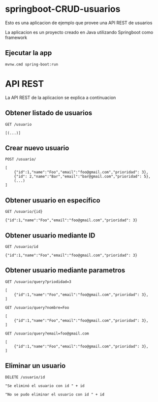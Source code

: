 # springboot-CRUD-usuarios

Esto es una aplicacion de ejemplo que provee una API REST de usuarios

La aplicacion es un proyecto creado en Java utilizando Springboot como framework

## Ejecutar la app

    mvnw.cmd spring-boot:run

# API REST

La API REST de la aplicacion se explica a continuacion

## Obtener listado de usuarios

`GET /usuario`

    [(...)]

## Crear nuevo usuario

`POST /usuario/`


    [
        {"id":1,"name":"Foo","email":"foo@gmail.com","prioridad": 3},
        {"id": 2,"name":"Bar","email":"bar@gmail.com","prioridad": 5},
        (...)
    ]

## Obtener usuario en específico

`GET /usuario/{id}`

    {"id":1,"name":"Foo","email":"foo@gmail.com","prioridad": 3}

## Obtener usuario mediante ID

`GET /usuario/id`

    {"id":1,"name":"Foo","email":"foo@gmail.com","prioridad": 3}

## Obtener usuario mediante parametros

`GET /usuario/query?priodidad=3`

    [
        {"id":1,"name":"Foo","email":"foo@gmail.com","prioridad": 3},
    ]

`GET /usuario/query?nombre=Foo`

    [
        {"id":1,"name":"Foo","email":"foo@gmail.com","prioridad": 3},
    ]

`GET /usuario/query?email=foo@gmail.com`

    [
        {"id":1,"name":"Foo","email":"foo@gmail.com","prioridad": 3},
    ]

## Eliminar un usuario

`DELETE /usuario/id`

    "Se eliminó el usuario con id " + id
    
    "No se pudo eliminar el usuario con id " + id
